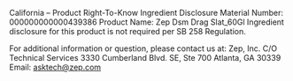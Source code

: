  
 
 
California – Product Right-To-Know Ingredient Disclosure 
Material Number: 000000000000439386 
Product Name: Zep Dsm Drag Slat_60Gl 
Ingredient disclosure for this product is not required per SB 258 Regulation. 
 
For additional information or question, please contact us at: 
Zep, Inc. 
C/O Technical Services 
3330 Cumberland Blvd. SE, Ste 700 
Atlanta, GA 30339 
Email: asktech@zep.com 
 
 
 
 
